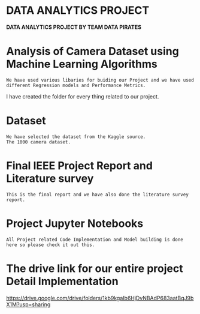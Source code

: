 # DATA ANALYTICS PROJECT 

**DATA ANALYTICS PROJECT BY TEAM DATA PIRATES**

# Analysis of Camera Dataset using Machine Learning Algorithms
    We have used various libaries for buiding our Project and we have used different Regression models and Performance Metrics.

I have created the folder for every thing related to our project.
# Dataset
    We have selected the dataset from the Kaggle source.
    The 1000 camera dataset.
# Final IEEE Project Report and Literature survey
    This is the final report and we have also done the literature survey report.
# Project Jupyter Notebooks
    All Project related Code Implementation and Model building is done here so please check it out this.
# The drive link for our entire project Detail Implementation
https://drive.google.com/drive/folders/1kb9kgaIb6HjDvNBAdP683aatBqJ9bX1M?usp=sharing

